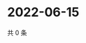 # 2022-06-15

共 0 条

<!-- BEGIN WEIBO -->
<!-- 最后更新时间 Wed Jun 15 2022 11:35:27 GMT+0800 (China Standard Time) -->

<!-- END WEIBO -->
